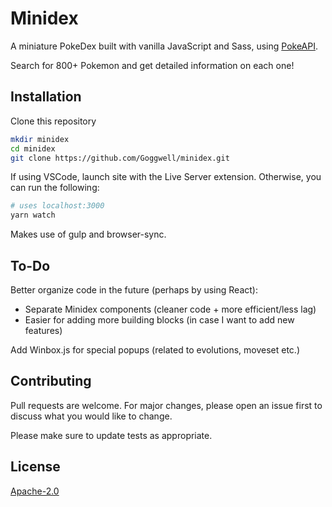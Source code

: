 # Minidex

A miniature PokeDex built with vanilla JavaScript and Sass, using [PokeAPI](https://pokeapi.co).

Search for 800+ Pokemon and get detailed information on each one!

## Installation

Clone this repository

```bash
mkdir minidex
cd minidex
git clone https://github.com/Goggwell/minidex.git
```
If using VSCode, launch site with the Live Server extension.
Otherwise, you can run the following:
```bash
# uses localhost:3000
yarn watch
```
Makes use of gulp and browser-sync.
## To-Do
Better organize code in the future (perhaps by using React):
- Separate Minidex components (cleaner code + more efficient/less lag)
- Easier for adding more building blocks (in case I want to add new features)

Add Winbox.js for special popups (related to evolutions, moveset etc.)

## Contributing
Pull requests are welcome. For major changes, please open an issue first to discuss what you would like to change.

Please make sure to update tests as appropriate.

## License
[Apache-2.0](https://choosealicense.com/licenses/apache-2.0/)
